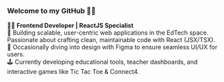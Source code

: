 ### Welcome to my GitHub 👋🌟 

👨‍💻 **Frontend Developer | ReactJS Specialist**  
🚀 Building scalable, user-centric web applications in the EdTech space. Passionate about crafting clean, maintainable code with React (JSX/TSX).  
🎨 Occasionally diving into design with Figma to ensure seamless UI/UX for users.  
🕹️ Currently developing educational tools, teacher dashboards, and interactive games like Tic Tac Toe & Connect4.  
